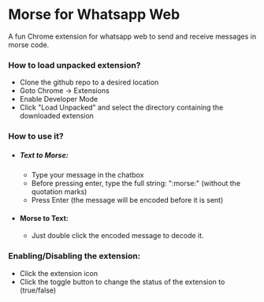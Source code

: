 # Morse for Whatsapp Web

A fun Chrome extension for whatsapp web to send and receive messages in morse code.

### How to load unpacked extension?
* Clone the github repo to a desired location
* Goto Chrome -> Extensions
* Enable Developer Mode
* Click "Load Unpacked" and select the directory containing the downloaded extension

### How to use it?
* ##### Text to Morse:
  * Type your message in the chatbox
  * Before pressing enter, type the full string: ":morse:" (without the quotation marks)
  * Press Enter (the message will be encoded before it is sent)
* #### Morse to Text:
  * Just double click the encoded message to decode it.

### Enabling/Disabling the extension:
* Click the extension icon
* Click the toggle button to change the status of the extension to (true/false)